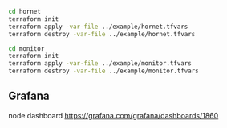 
```bash
cd hornet
terraform init
terraform apply -var-file ../example/hornet.tfvars
terraform destroy -var-file ../example/hornet.tfvars

cd monitor
terraform init
terraform apply -var-file ../example/monitor.tfvars
terraform destroy -var-file ../example/monitor.tfvars
```

## Grafana

node dashboard
https://grafana.com/grafana/dashboards/1860